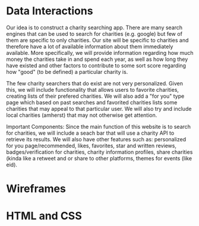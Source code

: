 # Data Interactions

Our idea is to construct a charity searching app. There are many search engines that can be used to search for charities (e.g. google) but few of them are specific to only charities. Our site will be specific to charities and therefore have a lot of available information about them immediately available. More specifically, we will provide information regarding how much money the charities take in and spend each year, as well as how long they have existed and other factors to contribute to some sort score regarding how "good" (to be defined) a particular charity is.

The few charity searchers that do exist are not very personalized. Given this, we will include functionality that allows users to favorite charities, creating lists of their prefered charities. We will also add a "for you" type page which based on past searches and favorited charities lists some charities that may appeal to that particular user. We will also try and include local charities (amherst) that may not otherwise get attention.

Important Components:
Since the main function of this website is to search for charities, we will include a seach bar that will use a charity API to retrieve its results. We will also have other features such as: personalized for you page/recommended, likes, favorites, star and written reviews, badges/verification for charities, charity information profiles, share charities (kinda like a retweet and or share to other platforms, themes for events (like eid).

# Wireframes

# HTML and CSS
